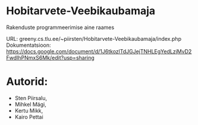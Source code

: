 # Hobitarvete-Veebikaubamaja
Rakenduste programmeerimise aine raames

URL: greeny.cs.tlu.ee/~piirsten/Hobitarvete-Veebikaubamaja/index.php
Dokumentatsioon: https://docs.google.com/document/d/1J6tkozlTdJGJejTNHLEgYedLzjMvD2FwdIhPNmxS6Mk/edit?usp=sharing

# Autorid:
* Sten Piirsalu,
* Mihkel Mägi,
* Kertu Mikk,
* Kairo Pettai

